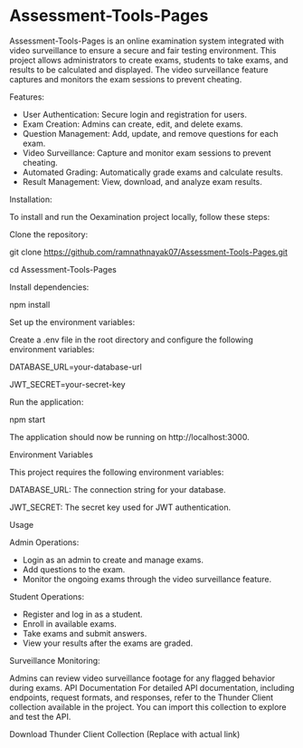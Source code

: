 # Assessment-Tools-Pages

Assessment-Tools-Pages is an online examination system integrated with video surveillance to ensure a secure and fair testing environment. This project allows administrators to create exams, students to take exams, and results to be calculated and displayed. The video surveillance feature captures and monitors the exam sessions to prevent cheating.

Features:

- User Authentication: Secure login and registration for users.
- Exam Creation: Admins can create, edit, and delete exams.
- Question Management: Add, update, and remove questions for each exam.
- Video Surveillance: Capture and monitor exam sessions to prevent cheating.
- Automated Grading: Automatically grade exams and calculate results.
- Result Management: View, download, and analyze exam results.

Installation:

To install and run the Oexamination project locally, follow these steps:

Clone the repository:

git clone https://github.com/ramnathnayak07/Assessment-Tools-Pages.git

cd Assessment-Tools-Pages

Install dependencies:

npm install

Set up the environment variables:

Create a .env file in the root directory and configure the following environment variables:

DATABASE_URL=your-database-url

JWT_SECRET=your-secret-key

Run the application:

npm start

The application should now be running on http://localhost:3000.

Environment Variables

This project requires the following environment variables:

DATABASE_URL: The connection string for your database.

JWT_SECRET: The secret key used for JWT authentication.

Usage

Admin Operations:

- Login as an admin to create and manage exams.
- Add questions to the exam.
- Monitor the ongoing exams through the video surveillance feature.

Student Operations:

- Register and log in as a student.
- Enroll in available exams.
- Take exams and submit answers.
- View your results after the exams are graded.

Surveillance Monitoring:

Admins can review video surveillance footage for any flagged behavior during exams.
API Documentation
For detailed API documentation, including endpoints, request formats, and responses, refer to the Thunder Client collection available in the project. You can import this collection to explore and test the API.

Download Thunder Client Collection (Replace with actual link)
